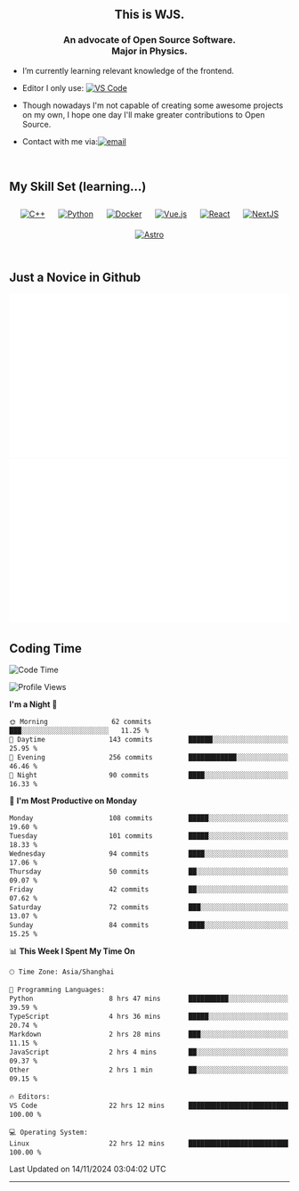 ## <div align="center">This is WJS.</div>  
  

### <div align="center">An advocate of Open Source Software.<br>Major in Physics.</div>  
  

- I’m currently learning relevant knowledge of the frontend.  
  

- Editor I only use: [![VS Code](https://img.shields.io/badge/-VS%20Code-007ACC?style=plastic&logo=visual-studio-code)](https://code.visualstudio.com/)  
  

- Though nowadays I'm not capable of creating some awesome projects on my own, I hope one day I'll make greater contributions to Open Source.  
  

- Contact with me via:[![email](https://img.shields.io/badge/My-e--mail-red)](mailto:wjs@wjsphy.top)  
  

<br/>  


## My Skill Set (learning...)
<div align="center">  
<a href="https://www.cplusplus.com/" target="_blank"><img style="margin: 10px" src="https://profilinator.rishav.dev/skills-assets/cplusplus-original.svg" alt="C++" height="50" /></a>  
<a href="https://www.python.org/" target="_blank"><img style="margin: 10px" src="https://profilinator.rishav.dev/skills-assets/python-original.svg" alt="Python" height="50" /></a>  
<a href="https://www.docker.com/" target="_blank"><img style="margin: 10px" src="https://profilinator.rishav.dev/skills-assets/docker-original-wordmark.svg" alt="Docker" height="50" /></a>  
<a href="https://vuejs.org/" target="_blank"><img style="margin: 10px" src="https://profilinator.rishav.dev/skills-assets/vuejs-original-wordmark.svg" alt="Vue.js" height="50" /></a>  
<a href="https://reactjs.org/" target="_blank"><img style="margin: 10px" src="https://profilinator.rishav.dev/skills-assets/react-original-wordmark.svg" alt="React" height="50" /></a>  
<a href="https://nextjs.org/" target="_blank"><img style="margin: 10px" src="https://profilinator.rishav.dev/skills-assets/nextjs.png" alt="NextJS" height="50" /></a>  
<a href="https://www.astro.build/" target="_blank"><img style="margin: 10px" src="https://profilinator.rishav.dev/skills-assets/astro.svg" alt="Astro" height="50" /></a>   
</div>

<br/>  


## Just a Novice in Github  
![](https://raw.githubusercontent.com/wjsoj/github-stats-transparent/output/generated/overview.svg)
![](https://raw.githubusercontent.com/wjsoj/github-stats-transparent/output/generated/languages.svg)

## Coding Time

<!--START_SECTION:waka-->
![Code Time](http://img.shields.io/badge/Code%20Time-845%20hrs%2018%20mins-blue)

![Profile Views](http://img.shields.io/badge/Profile%20Views-2-blue)

**I'm a Night 🦉** 

```text
🌞 Morning                62 commits          ███░░░░░░░░░░░░░░░░░░░░░░   11.25 % 
🌆 Daytime                143 commits         ██████░░░░░░░░░░░░░░░░░░░   25.95 % 
🌃 Evening                256 commits         ████████████░░░░░░░░░░░░░   46.46 % 
🌙 Night                  90 commits          ████░░░░░░░░░░░░░░░░░░░░░   16.33 % 
```
📅 **I'm Most Productive on Monday** 

```text
Monday                   108 commits         █████░░░░░░░░░░░░░░░░░░░░   19.60 % 
Tuesday                  101 commits         █████░░░░░░░░░░░░░░░░░░░░   18.33 % 
Wednesday                94 commits          ████░░░░░░░░░░░░░░░░░░░░░   17.06 % 
Thursday                 50 commits          ██░░░░░░░░░░░░░░░░░░░░░░░   09.07 % 
Friday                   42 commits          ██░░░░░░░░░░░░░░░░░░░░░░░   07.62 % 
Saturday                 72 commits          ███░░░░░░░░░░░░░░░░░░░░░░   13.07 % 
Sunday                   84 commits          ████░░░░░░░░░░░░░░░░░░░░░   15.25 % 
```


📊 **This Week I Spent My Time On** 

```text
🕑︎ Time Zone: Asia/Shanghai

💬 Programming Languages: 
Python                   8 hrs 47 mins       ██████████░░░░░░░░░░░░░░░   39.59 % 
TypeScript               4 hrs 36 mins       █████░░░░░░░░░░░░░░░░░░░░   20.74 % 
Markdown                 2 hrs 28 mins       ███░░░░░░░░░░░░░░░░░░░░░░   11.15 % 
JavaScript               2 hrs 4 mins        ██░░░░░░░░░░░░░░░░░░░░░░░   09.37 % 
Other                    2 hrs 1 min         ██░░░░░░░░░░░░░░░░░░░░░░░   09.15 % 

🔥 Editors: 
VS Code                  22 hrs 12 mins      █████████████████████████   100.00 % 

💻 Operating System: 
Linux                    22 hrs 12 mins      █████████████████████████   100.00 % 
```


 Last Updated on 14/11/2024 03:04:02 UTC
<!--END_SECTION:waka-->

----

<!--
**wjsoj/wjsoj** is a ✨ _special_ ✨ repository because its `README.md` (this file) appears on your GitHub profile.

Here are some ideas to get you started:

- 🔭 I’m currently working on ...
- 🌱 I’m currently learning ...
- 👯 I’m looking to collaborate on ...
- 🤔 I’m looking for help with ...
- 💬 Ask me about ...
- 📫 How to reach me: ...
- 😄 Pronouns: ...
- ⚡ Fun fact: ...
-->

